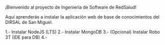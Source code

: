 ¡Bienvenido al proyecto de Ingeniería de Software de RedSalud!

Aquí aprenderás a instalar la aplicación web de base de conocimientos del DIRSAL de San Miguel.

1.- Instalar NodeJS (LTS)
2.- Instalar MongoDB
3.- (Opcional) Instalar Robo 3T (IDE para DB)
4.- 